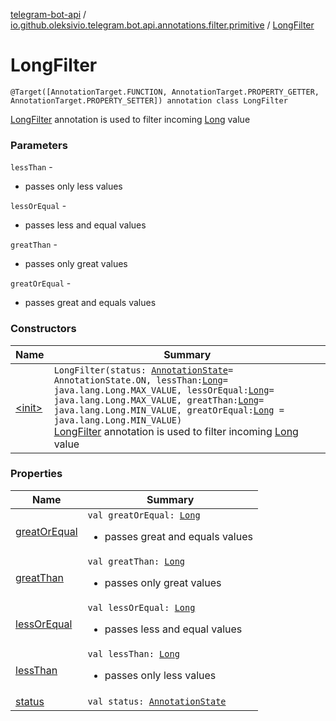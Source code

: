 [telegram-bot-api](../../index.md) / [io.github.oleksivio.telegram.bot.api.annotations.filter.primitive](../index.md) / [LongFilter](./index.md)

# LongFilter

`@Target([AnnotationTarget.FUNCTION, AnnotationTarget.PROPERTY_GETTER, AnnotationTarget.PROPERTY_SETTER]) annotation class LongFilter`

[LongFilter](./index.md) annotation is used to filter incoming [Long](https://kotlinlang.org/api/latest/jvm/stdlib/kotlin/-long/index.html) value

### Parameters

`lessThan` -
* passes only less values

`lessOrEqual` -
* passes  less and equal values

`greatThan` -
* passes only great values

`greatOrEqual` -
* passes great and equals values

### Constructors

| Name | Summary |
|---|---|
| [&lt;init&gt;](-init-.md) | `LongFilter(status: `[`AnnotationState`](../../io.github.oleksivio.telegram.bot.api.model.annotation/-annotation-state/index.md)` = AnnotationState.ON, lessThan: `[`Long`](https://kotlinlang.org/api/latest/jvm/stdlib/kotlin/-long/index.html)` = java.lang.Long.MAX_VALUE, lessOrEqual: `[`Long`](https://kotlinlang.org/api/latest/jvm/stdlib/kotlin/-long/index.html)` = java.lang.Long.MAX_VALUE, greatThan: `[`Long`](https://kotlinlang.org/api/latest/jvm/stdlib/kotlin/-long/index.html)` = java.lang.Long.MIN_VALUE, greatOrEqual: `[`Long`](https://kotlinlang.org/api/latest/jvm/stdlib/kotlin/-long/index.html)` = java.lang.Long.MIN_VALUE)`<br>[LongFilter](./index.md) annotation is used to filter incoming [Long](https://kotlinlang.org/api/latest/jvm/stdlib/kotlin/-long/index.html) value |

### Properties

| Name | Summary |
|---|---|
| [greatOrEqual](great-or-equal.md) | `val greatOrEqual: `[`Long`](https://kotlinlang.org/api/latest/jvm/stdlib/kotlin/-long/index.html)<ul><li>passes great and equals values</li></ul> |
| [greatThan](great-than.md) | `val greatThan: `[`Long`](https://kotlinlang.org/api/latest/jvm/stdlib/kotlin/-long/index.html)<ul><li>passes only great values</li></ul> |
| [lessOrEqual](less-or-equal.md) | `val lessOrEqual: `[`Long`](https://kotlinlang.org/api/latest/jvm/stdlib/kotlin/-long/index.html)<ul><li>passes  less and equal values</li></ul> |
| [lessThan](less-than.md) | `val lessThan: `[`Long`](https://kotlinlang.org/api/latest/jvm/stdlib/kotlin/-long/index.html)<ul><li>passes only less values</li></ul> |
| [status](status.md) | `val status: `[`AnnotationState`](../../io.github.oleksivio.telegram.bot.api.model.annotation/-annotation-state/index.md) |
